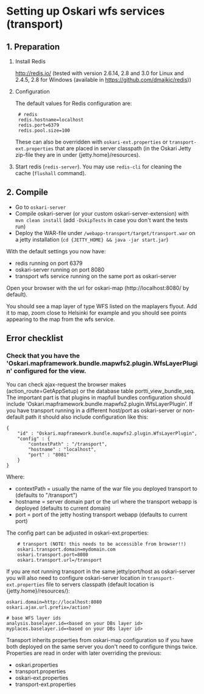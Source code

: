 # Setting up Oskari wfs services (transport)

## 1. Preparation

1. Install Redis

    http://redis.io/ (tested with version 2.6.14, 2.8 and 3.0 for Linux and 2.4.5, 2.8 for Windows (available in https://github.com/dmajkic/redis))

2. Configuration

    The default values for Redis configuration are:

        # redis
        redis.hostname=localhost
        redis.port=6379
        redis.pool.size=100

    These can also be overridden with `oskari-ext.properties` or `transport-ext.properties` that are placed in server classpath (in the Oskari Jetty zip-file they are in under {jetty.home}/resources).

3. Start redis (`redis-server`). You may use `redis-cli` for cleaning the cache (`flushall` command).

## 2. Compile

* Go to `oskari-server`
* Compile oskari-server (or your custom oskari-server-extension) with `mvn clean install` (add `-DskipTests` in case you don't want the tests run)
* Deploy the WAR-file under `/webapp-transport/target/transport.war` on a jetty installation (`cd {JETTY_HOME} && java -jar start.jar`)

With the default settings you now have:

* redis running on port 6379
* oskari-server running on port 8080
* transport wfs service running on the same port as oskari-server

Open your browser with the url for oskari-map (http://localhost:8080/ by default).

You should see a map layer of type WFS listed on the maplayers flyout.
Add it to map, zoom close to Helsinki for example and you should see points appearing to the map from the wfs service.

## Error checklist

### Check that you have the 'Oskari.mapframework.bundle.mapwfs2.plugin.WfsLayerPlugin' configured for the view.

You can check ajax-request the browser makes (action_route=GetAppSetup) or the database table portti_view_bundle_seq.
The important part is that plugins in mapfull bundles configuration should include 'Oskari.mapframework.bundle.mapwfs2.plugin.WfsLayerPlugin'.
If you have transport running in a different host/port as oskari-server or non-default path it should also include configuration like this:

    {
        "id" : "Oskari.mapframework.bundle.mapwfs2.plugin.WfsLayerPlugin",
        "config" : {
            "contextPath" : "/transport",
            "hostname" : "localhost",
            "port" : "8081"
        }
    }

Where:

* contextPath = usually the name of the war file you deployed transport to (defaults to "/transport")
* hostname = server domain part or the url where the transport webapp is deployed (defaults to current domain)
* port = port of the jetty hosting transport webapp (defaults to current port)

The config part can be adjusted in oskari-ext.properties:

        # transport (NOTE! this needs to be accessible from browser!!)
        oskari.transport.domain=mydomain.com
        oskari.transport.port=8080
        oskari.transport.url=/transport

If you are not running transport in the same jetty/port/host as oskari-server you will also need to configure oskari-server
location in `transport-ext.properties` file to servers classpath (default location is {jetty.home}/resources/):

    oskari.domain=http://localhost:8080
    oskari.ajax.url.prefix=/action?

    # base WFS layer ids
    analysis.baselayer.id=<based on your DBs layer id>
    myplaces.baselayer.id=<based on your DBs layer id>

Transport inherits properties from oskari-map configuration so if you have both deployed on the same server you don't need
to configure things twice. Properties are read in order with later overriding the previous:

* oskari.properties
* transport.properties
* oskari-ext.properties
* transport-ext.properties
